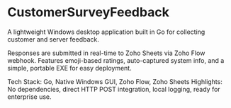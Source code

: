 # CustomerSurveyFeedback
A lightweight Windows desktop application built in Go for collecting customer and server feedback.

Responses are submitted in real-time to Zoho Sheets via Zoho Flow webhook.
Features emoji-based ratings, auto-captured system info, and a simple, portable EXE for easy deployment.

Tech Stack: Go, Native Windows GUI, Zoho Flow, Zoho Sheets
Highlights: No dependencies, direct HTTP POST integration, local logging, ready for enterprise use.
